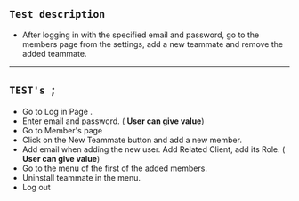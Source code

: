 

## `Test description `
* After logging in with the specified email and password, go to the members page from the settings, add a new teammate and remove the added teammate.




---
## `TEST's `;

* Go to Log in Page .
* Enter email and password. ( **User can give value**)
* Go to Member's page
* Click on the New Teammate button and add a new member.
* Add email when adding the new user. Add Related Client, add its Role. ( **User can give value**)
* Go to the menu of the first of the added members.
* Uninstall teammate in the menu.
* Log out


